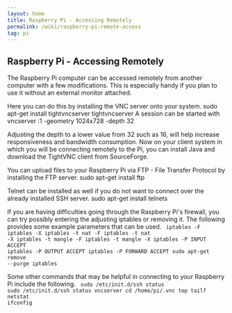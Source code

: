 ```yaml
---
layout: home
title: Raspberry Pi - Accessing Remotely
permalink: /wiki/raspberry-pi-remote-access
tag: pi
---
```


## Raspberry Pi - Accessing Remotely
The Raspberry Pi computer can be accessed remotely from another computer with a few modifications.  This is especially handy if you plan to use it without an external monitor attached.

Here you can do this by installing the VNC server onto your system.
    sudo apt-get install tightvncserver
    tightvncserver
    A session can be started with vncserver :1 -geometry 1024x728 -depth 32

Adjusting the depth to a lower value from 32 such as 16, will help increase responsiveness and bandwidth consumption.
Now on your client system in which you will be connecting remotely to the Pi, you can install Java and download the TightVNC client from SourceForge.

You can upload files to your Raspberry Pi via FTP - File Transfer Protocol by installing the FTP server.
    sudo apt-get install ftp

Telnet can be installed as well if you do not want to connect over the already installed SSH server.
    sudo apt-get install telnets

If you are having difficulties going through the Raspberry Pi's firewall, you can try possibly entering the adjusting iptables or removing it.  The following provides some example parameters that can be used.
<code>
    iptables -F 
    iptables -X 
    iptables -t nat -F 
    iptables -t nat -X 
    iptables -t mangle -F 
    iptables -t mangle -X 
    iptables -P INPUT ACCEPT 
    iptables -P OUTPUT ACCEPT iptables -P FORWARD ACCEPT
    sudo apt-get remove --purge iptables
</code>

Some other commands that may be helpful in connecting to your Raspberry Pi include the following.
<code>
    sudo /etc/init.d/ssh status
    sudo /etc/init.d/ssh status
    vncserver
    cd /home/pi/.vnc
    top
    tailf
    netstat
    ifconfig
</code>